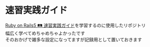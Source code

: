 # 速習実践ガイド
[Ruby on Rails5 :railway_track: 速習実践ガイド](https://www.amazon.co.jp/%E7%8F%BE%E5%A0%B4%E3%81%A7%E4%BD%BF%E3%81%88%E3%82%8B-Ruby-Rails-5%E9%80%9F%E7%BF%92%E5%AE%9F%E8%B7%B5%E3%82%AC%E3%82%A4%E3%83%89-%E5%A4%A7%E5%A0%B4-ebook/dp/B07JHQ9B5T)を学習するのに使用したリポジトリ  
幅広く学べてめちゃめちゃよかったです  
そのおかげで雑多な設定になってますが記録用として置いておきます  
